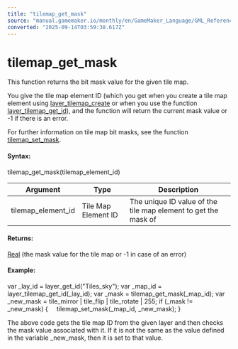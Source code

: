 ```yaml
---
title: "tilemap_get_mask"
source: "manual.gamemaker.io/monthly/en/GameMaker_Language/GML_Reference/Asset_Management/Rooms/Tile_Map_Layers/tilemap_get_mask.htm"
converted: "2025-09-14T03:59:38.617Z"
---
```


# tilemap\_get\_mask

This function returns the bit mask value for the given tile map.

You give the tile map element ID (which you get when you create a tile map element using [layer\_tilemap\_create](layer_tilemap_create.md) or when you use the function [layer\_tilemap\_get\_id](layer_tilemap_get_id.md)), and the function will return the current mask value or -1 if there is an error.

For further information on tile map bit masks, see the function [tilemap\_set\_mask](tilemap_set_mask.md).

#### Syntax:

tilemap\_get\_mask(tilemap\_element\_id)

| Argument | Type | Description |
| --- | --- | --- |
| tilemap_element_id | Tile Map Element ID | The unique ID value of the tile map element to get the mask of |

#### Returns:

[Real](../../../../GML_Overview/Data_Types.md) (the mask value for the tile map or -1 in case of an error)

#### Example:

var \_lay\_id = layer\_get\_id("Tiles\_sky");
var \_map\_id = layer\_tilemap\_get\_id(\_lay\_id);
var \_mask = tilemap\_get\_mask(\_map\_id);
var \_new\_mask = tile\_mirror | tile\_flip | tile\_rotate | 255;
if (\_mask != \_new\_mask)
{
    tilemap\_set\_mask(\_map\_id, \_new\_mask);
}

The above code gets the tile map ID from the given layer and then checks the mask value associated with it. If it is not the same as the value defined in the variable \_new\_mask, then it is set to that value.